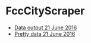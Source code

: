 # FccCityScraper

* [Data output 21 June 2016](https://gist.github.com/alicejiang1/7bcb1078704c53fa4cbc7598785c0466)
* [Pretty data 21 June 2016](https://gist.github.com/alicejiang1/5c3de2520d2d675c9bcc065bf6a36bf8)
